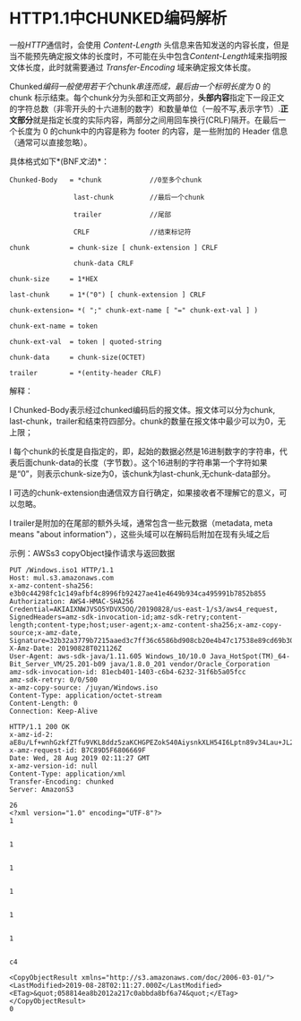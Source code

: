 # **HTTP1.1中CHUNKED编码解析**

一般*HTTP*通信时，会使用 *Content-Length* 头信息来告知发送的内容长度，但是当不能预先确定报文体的长度时，不可能在头中包含*Content-Length*域来指明报文体长度，此时就需要通过 *Transfer-Encoding* 域来确定报文体长度。

Chunked*编码一般使用若干个*chunk*串连而成，最后由一个标明长度为* 0 的 chunk 标示结束。每个chunk分为头部和正文两部分，**头部内容**指定下一段正文的字符总数（非零开头的十六进制的数字）和数量单位（一般不写,表示字节）.**正文部分**就是指定长度的实际内容，两部分之间用回车换行(CRLF)隔开。在最后一个长度为 0 的chunk中的内容是称为 footer 的内容，是一些附加的 Header 信息（通常可以直接忽略）。

具体格式如下*(BNF*文法*)*：

```
Chunked-Body   = *chunk            //0至多个chunk

				last-chunk         //最后一个chunk

				trailer            //尾部

				CRLF               //结束标记符

chunk          = chunk-size [ chunk-extension ] CRLF

				chunk-data CRLF

chunk-size     = 1*HEX

last-chunk     = 1*("0") [ chunk-extension ] CRLF

chunk-extension= *( ";" chunk-ext-name [ "=" chunk-ext-val ] )

chunk-ext-name = token

chunk-ext-val  = token | quoted-string

chunk-data     = chunk-size(OCTET)

trailer        = *(entity-header CRLF)

```

解释：

l         Chunked-Body表示经过chunked编码后的报文体。报文体可以分为chunk, last-chunk，trailer和结束符四部分。chunk的数量在报文体中最少可以为0，无上限；

l        每个chunk的长度是自指定的，即，起始的数据必然是16进制数字的字符串，代表后面chunk-data的长度（字节数）。这个16进制的字符串第一个字符如果是“0”，则表示chunk-size为0，该chunk为last-chunk,无chunk-data部分。

l         可选的chunk-extension由通信双方自行确定，如果接收者不理解它的意义，可以忽略。

l         trailer是附加的在尾部的额外头域，通常包含一些元数据（metadata, meta means "about information"），这些头域可以在解码后附加在现有头域之后

示例：AWSs3 copyObject操作请求与返回数据

```http
PUT /Windows.iso1 HTTP/1.1
Host: mul.s3.amazonaws.com
x-amz-content-sha256: e3b0c44298fc1c149afbf4c8996fb92427ae41e4649b934ca495991b7852b855
Authorization: AWS4-HMAC-SHA256 Credential=AKIAIXNWJVSO5YDVX5OQ/20190828/us-east-1/s3/aws4_request, SignedHeaders=amz-sdk-invocation-id;amz-sdk-retry;content-length;content-type;host;user-agent;x-amz-content-sha256;x-amz-copy-source;x-amz-date, Signature=32b32a3779b7215aaed3c7ff36c6586bd908cb20e4b47c17538e89cd69b30ad5
X-Amz-Date: 20190828T021126Z
User-Agent: aws-sdk-java/1.11.605 Windows_10/10.0 Java_HotSpot(TM)_64-Bit_Server_VM/25.201-b09 java/1.8.0_201 vendor/Oracle_Corporation
amz-sdk-invocation-id: 81ecb401-1403-c6b4-6232-31f6b5a05fcc
amz-sdk-retry: 0/0/500
x-amz-copy-source: /juyan/Windows.iso
Content-Type: application/octet-stream
Content-Length: 0
Connection: Keep-Alive
```

```http
HTTP/1.1 200 OK
x-amz-id-2: aE8u/Lf+wnhGzkfZTfu9VKL8ddz5zaKCHGPEZokS40AiysnkXLH54I6Lptn89v34Lau+JL2o8VI=
x-amz-request-id: B7C89D5F6806669F
Date: Wed, 28 Aug 2019 02:11:27 GMT
x-amz-version-id: null
Content-Type: application/xml
Transfer-Encoding: chunked
Server: AmazonS3

26
<?xml version="1.0" encoding="UTF-8"?>
1


1


1


1


1


1


c4

<CopyObjectResult xmlns="http://s3.amazonaws.com/doc/2006-03-01/"><LastModified>2019-08-28T02:11:27.000Z</LastModified><ETag>&quot;058814ea8b2012a217c0abbda8bf6a74&quot;</ETag></CopyObjectResult>
0

```

